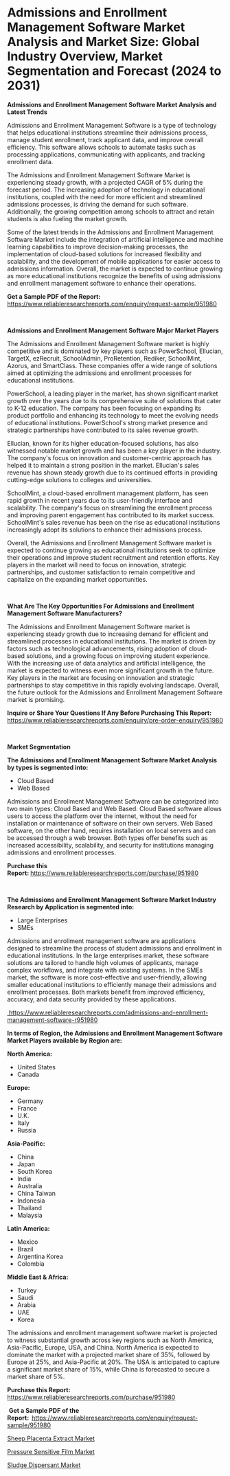 <p><h1>Admissions and Enrollment Management Software Market Analysis and Market Size: Global Industry Overview, Market Segmentation and Forecast (2024 to 2031)</h1></p><p><strong>Admissions and Enrollment Management Software Market Analysis and Latest Trends</strong></p>
<p><p>Admissions and Enrollment Management Software is a type of technology that helps educational institutions streamline their admissions process, manage student enrollment, track applicant data, and improve overall efficiency. This software allows schools to automate tasks such as processing applications, communicating with applicants, and tracking enrollment data.</p><p>The Admissions and Enrollment Management Software Market is experiencing steady growth, with a projected CAGR of 5% during the forecast period. The increasing adoption of technology in educational institutions, coupled with the need for more efficient and streamlined admissions processes, is driving the demand for such software. Additionally, the growing competition among schools to attract and retain students is also fueling the market growth.</p><p>Some of the latest trends in the Admissions and Enrollment Management Software Market include the integration of artificial intelligence and machine learning capabilities to improve decision-making processes, the implementation of cloud-based solutions for increased flexibility and scalability, and the development of mobile applications for easier access to admissions information. Overall, the market is expected to continue growing as more educational institutions recognize the benefits of using admissions and enrollment management software to enhance their operations.</p></p>
<p><strong>Get a Sample PDF of the Report:&nbsp;</strong> <a href="https://www.reliableresearchreports.com/enquiry/request-sample/951980">https://www.reliableresearchreports.com/enquiry/request-sample/951980</a></p>
<p>&nbsp;</p>
<p><strong>Admissions and Enrollment Management Software Major Market Players</strong></p>
<p><p>The Admissions and Enrollment Management Software market is highly competitive and is dominated by key players such as PowerSchool, Ellucian, TargetX, ezRecruit, SchoolAdmin, ProRetention, Rediker, SchoolMint, Azorus, and SmartClass. These companies offer a wide range of solutions aimed at optimizing the admissions and enrollment processes for educational institutions.</p><p>PowerSchool, a leading player in the market, has shown significant market growth over the years due to its comprehensive suite of solutions that cater to K-12 education. The company has been focusing on expanding its product portfolio and enhancing its technology to meet the evolving needs of educational institutions. PowerSchool's strong market presence and strategic partnerships have contributed to its sales revenue growth.</p><p>Ellucian, known for its higher education-focused solutions, has also witnessed notable market growth and has been a key player in the industry. The company's focus on innovation and customer-centric approach has helped it to maintain a strong position in the market. Ellucian's sales revenue has shown steady growth due to its continued efforts in providing cutting-edge solutions to colleges and universities.</p><p>SchoolMint, a cloud-based enrollment management platform, has seen rapid growth in recent years due to its user-friendly interface and scalability. The company's focus on streamlining the enrollment process and improving parent engagement has contributed to its market success. SchoolMint's sales revenue has been on the rise as educational institutions increasingly adopt its solutions to enhance their admissions process.</p><p>Overall, the Admissions and Enrollment Management Software market is expected to continue growing as educational institutions seek to optimize their operations and improve student recruitment and retention efforts. Key players in the market will need to focus on innovation, strategic partnerships, and customer satisfaction to remain competitive and capitalize on the expanding market opportunities.</p></p>
<p>&nbsp;</p>
<p><strong>What Are The Key Opportunities For Admissions and Enrollment Management Software Manufacturers?</strong></p>
<p><p>The Admissions and Enrollment Management Software market is experiencing steady growth due to increasing demand for efficient and streamlined processes in educational institutions. The market is driven by factors such as technological advancements, rising adoption of cloud-based solutions, and a growing focus on improving student experience. With the increasing use of data analytics and artificial intelligence, the market is expected to witness even more significant growth in the future. Key players in the market are focusing on innovation and strategic partnerships to stay competitive in this rapidly evolving landscape. Overall, the future outlook for the Admissions and Enrollment Management Software market is promising.</p></p>
<p><strong>Inquire or Share Your Questions If Any Before Purchasing This Report:</strong> <a href="https://www.reliableresearchreports.com/enquiry/pre-order-enquiry/951980">https://www.reliableresearchreports.com/enquiry/pre-order-enquiry/951980</a></p>
<p>&nbsp;</p>
<p><strong>Market Segmentation</strong></p>
<p><strong>The Admissions and Enrollment Management Software Market Analysis by types is segmented into:</strong></p>
<p><ul><li>Cloud Based</li><li>Web Based</li></ul></p>
<p><p>Admissions and Enrollment Management Software can be categorized into two main types: Cloud Based and Web Based. Cloud Based software allows users to access the platform over the internet, without the need for installation or maintenance of software on their own servers. Web Based software, on the other hand, requires installation on local servers and can be accessed through a web browser. Both types offer benefits such as increased accessibility, scalability, and security for institutions managing admissions and enrollment processes.</p></p>
<p><strong>Purchase this Report:&nbsp;</strong><a href="https://www.reliableresearchreports.com/purchase/951980">https://www.reliableresearchreports.com/purchase/951980</a></p>
<p>&nbsp;</p>
<p><strong>The Admissions and Enrollment Management Software Market Industry Research by Application is segmented into:</strong></p>
<p><ul><li>Large Enterprises</li><li>SMEs</li></ul></p>
<p><p>Admissions and enrollment management software are applications designed to streamline the process of student admissions and enrollment in educational institutions. In the large enterprises market, these software solutions are tailored to handle high volumes of applicants, manage complex workflows, and integrate with existing systems. In the SMEs market, the software is more cost-effective and user-friendly, allowing smaller educational institutions to efficiently manage their admissions and enrollment processes. Both markets benefit from improved efficiency, accuracy, and data security provided by these applications.</p></p>
<p><a href="https://www.reliableresearchreports.com/admissions-and-enrollment-management-software-r951980">&nbsp;https://www.reliableresearchreports.com/admissions-and-enrollment-management-software-r951980</a></p>
<p><strong>In terms of Region, the Admissions and Enrollment Management Software Market Players available by Region are:</strong></p>
<p>
    <p> <strong> North America: </strong>
        <ul>
            <li>United States</li>
            <li>Canada</li>
        </ul>
        </p> 
    <p> <strong> Europe: </strong>
        <ul>
            <li>Germany</li>
            <li>France</li>
            <li>U.K.</li>
            <li>Italy</li>
            <li>Russia</li>
        </ul>
        </p> 
    <p> <strong> Asia-Pacific: </strong>
        <ul>
            <li>China</li>
            <li>Japan</li>
            <li>South Korea</li>
            <li>India</li>
            <li>Australia</li>
            <li>China Taiwan</li>
            <li>Indonesia</li>
            <li>Thailand</li>
            <li>Malaysia</li>
        </ul>
        </p> 
    <p> <strong> Latin America: </strong>
        <ul>
            <li>Mexico</li>
            <li>Brazil</li>
            <li>Argentina Korea</li>
            <li>Colombia</li>
        </ul>
        </p> 
    <p> <strong> Middle East & Africa: </strong>
        <ul>
            <li>Turkey</li>
            <li>Saudi</li>
            <li>Arabia</li>
            <li>UAE</li>
            <li>Korea</li>
        </ul>
    </p>
    </p>
<p><p>The admissions and enrollment management software market is projected to witness substantial growth across key regions such as North America, Asia-Pacific, Europe, USA, and China. North America is expected to dominate the market with a projected market share of 35%, followed by Europe at 25%, and Asia-Pacific at 20%. The USA is anticipated to capture a significant market share of 15%, while China is forecasted to secure a market share of 5%.</p></p>
<p><strong>Purchase this Report: </strong><a href="https://www.reliableresearchreports.com/purchase/951980">https://www.reliableresearchreports.com/purchase/951980</a></p>
<p>&nbsp;<strong>Get a Sample PDF of the Report:&nbsp;&nbsp;</strong><a href="https://www.reliableresearchreports.com/enquiry/request-sample/951980">https://www.reliableresearchreports.com/enquiry/request-sample/951980</a></p>
<p><strong></strong></p>
<p><p><a href="https://medium.com/@loganunn65756/sheep-placenta-extract-market-competitive-analysis-market-trends-and-forecast-to-2031-2c975b5f4941">Sheep Placenta Extract Market</a></p><p><a href="https://www.linkedin.com/pulse/pressure-sensitive-film-market-growth-trends-covid-19-impact-ecacf?trackingId=Ag45lEZZ2Pq6lKxVI6xOjw%3D%3D">Pressure Sensitive Film Market</a></p><p><a href="https://www.linkedin.com/pulse/sludge-dispersant-market-provides-comprehensive-analysis-e7dif?trackingId=bI%2FxdTC%2ByhoAVfDvVGieRg%3D%3D">Sludge Dispersant Market</a></p></p>